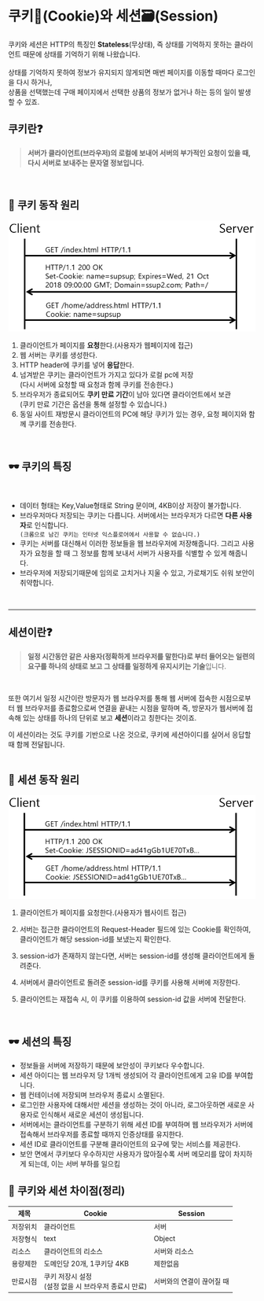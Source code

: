 # 쿠키🍪(Cookie)와 세션🗃(Session)
쿠키와 세션은 HTTP의 특징인 **Stateless**(무상태), 즉 상태를 기억하지 못하는 클라이언트 때문에 상태를 기억하기 위해 나왔습니다.<br><br>
상태를 기억하지 못하여 정보가 유지되지 않게되면 매번 페이지를 이동할 때마다 로그인을 다시 하거나,<br>
상품을 선택했는데 구매 페이지에서 선택한 상품의 정보가 없거나 하는 등의 일이 발생할 수 있죠.
## 쿠키란❓
> **서버가 클라이언트(브라우저)의 로컬에 보내어 서버의 부가적인 요청이 있을 때, 다시 서버로 보내주는 문자열 정보입니다.**

<br>

## 🍭 쿠키 동작 원리
<div class="center">
    <img src="./img/Cookie.png">
</div>

1. 클라이언트가 페이지를 **요청**한다.(사용자가 웹페이지에 접근)
2. 웹 서버는 쿠키를 생성한다.
3. HTTP header에 쿠키를 넣어 **응답**한다.
4. 넘겨받은 쿠키는 클라이언트가 가지고 있다가 로컬 pc에 저장<br>
(다시 서버에 요청할 때 요청과 함께 쿠키를 전송한다.)
5. 브라우저가 종료되어도 **쿠키 만료 기간**이 남아 있다면 클라이언트에서 보관<br>
(쿠키 만료 기간은 옵션을 통해 설정할 수 있습니다.)
6. 동일 사이트 재방문시 클라이언트의 PC에 해당 쿠키가 있는 경우, 요청 페이지와 함께 쿠키를 전송한다.
<br>

## 🕶 쿠키의 특징
<br>

* 데이터 형태는 Key,Value형태로 String 문이며, 4KB이상 저장이 불가합니다.
* 브라우저마다 저장되는 쿠키는 다릅니다. 서버에서는 브라우저가 다르면 **다른 사용자**로 인식합니다.<br>
`(크롬으로 남긴 쿠키는 인터넷 익스플로어에서 사용할 수 없습니다.)`
* 쿠키는 서버를 대신해서 이러한 정보들을 웹 브라우저에 저장해줍니다. 그리고 사용자가 요청을 할 때 그 정보를 함께 보내서 서버가 사용자를 식별할 수 있게 해줍니다.
* 브라우저에 저장되기때문에 임의로 고치거나 지울 수 있고, 가로채기도 쉬워 보안이 취약합니다.
<br>

---
## 세션이란❓
> **일정 시간동안 같은 사용자(정확하게 브라우저를 말한다)로 부터 들어오는
일련의 요구를 하나의 상태로 보고 그 상태를 일정하게 유지시키는 기술**입니다.
<br>

또한 여기서 일정 시간이란 방문자가 웹 브라우저를 통해 웹 서버에 접속한 시점으로부터 웹 브라우저를 종료함으로써 연결을 끝내는 시점을 말하며
즉, 방문자가 웹서버에 접속해 있는 상태를 하나의 단위로 보고 **세션**이라고 칭한다는 것이죠.

이 세션이라는 것도 쿠키를 기반으로 나온 것으로,
쿠키에 세션아이디를 실어서 응답할 때 함께 전달됩니다.
<br><br>

## 🍭 세션 동작 원리
<div class="center">
    <img src="./img/Session.png">
</div>

1. 클라이언트가 페이지를 요청한다.(사용자가 웹사이트 접근)

2. 서버는 접근한 클라이언트의 Request-Header 필드에 있는 Cookie를 확인하여,
클라이언트가 해당 session-id를 보냈는지 확인한다.

3. session-id가 존재하지 않는다면, 서버는 session-id를 생성해 클라이언트에게 돌려준다.

4. 서버에서 클라이언트로 돌려준 session-id를 쿠키를 사용해 서버에 저장한다.

5. 클라이언트는 재접속 시, 이 쿠키를 이용하여 session-id 값을 서버에 전달한다.

<br>

## 🕶 세션의 특징
* 정보들을 서버에 저장하기 때문에 보안성이 쿠키보다 우수합니다.
* 세션 아이디는 웹 브라우저 당 1개씩 생성되어 각 클라이언트에게 고유 ID를 부여합니다.
* 웹 컨테이너에 저장되며 브라우저 종료시 소멸된다.
* 로그인한 사용자에 대해서만 세션을 생성하는 것이 아니라, 로그아웃하면 새로운 사용자로 인식해서 새로운 세션이 생성됩니다.
* 서버에서는 클라이언트를 구분하기 위해 세션 ID를 부여하며 웹 브라우저가 서버에 접속해서 브라우저를 종료할 때까지 인증상태를 유지한다.
* 세션 ID로 클라이언트를 구분해 클라이언트의 요구에 맞는 서비스를 제공한다.
* 보안 면에서 쿠키보다 우수하지만 사용자가 많아질수록 서버 메모리를 많이 차지하게 되는데, 이는 서버 부하를 일으킴

## 🚪 쿠키와 세션 차이점(정리)

|제목|Cookie|Session|
|------|---|---|
|저장위치|클라이언트|서버|
|저장형식|text|Object|
|리소스|클라이언트의 리소스|서버와 리소스|
|용량제한|도메인당 20개, 1쿠키당 4KB|제한없음|
|만료시점|쿠키 저장시 설정<br>(설정 없을 시 브라우저 종료시 만료)|서버와의 연결이 끊어질 때|
